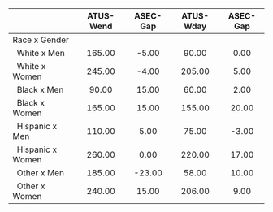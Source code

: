 
|                      |    ATUS-Wend |     ASEC-Gap |    ATUS-Wday |     ASEC-Gap |
| -------------------- | :----------: | :----------: | :----------: | :----------: |
| Race x Gender        |              |              |              |              |
| &nbsp;&nbsp;White x Men |       165.00 |        -5.00 |        90.00 |         0.00 |
| &nbsp;&nbsp;White x Women |       245.00 |        -4.00 |       205.00 |         5.00 |
| &nbsp;&nbsp;Black x Men |        90.00 |        15.00 |        60.00 |         2.00 |
| &nbsp;&nbsp;Black x Women |       165.00 |        15.00 |       155.00 |        20.00 |
| &nbsp;&nbsp;Hispanic x Men |       110.00 |         5.00 |        75.00 |        -3.00 |
| &nbsp;&nbsp;Hispanic x Women |       260.00 |         0.00 |       220.00 |        17.00 |
| &nbsp;&nbsp;Other x Men |       185.00 |       -23.00 |        58.00 |        10.00 |
| &nbsp;&nbsp;Other x Women |       240.00 |        15.00 |       206.00 |         9.00 |

